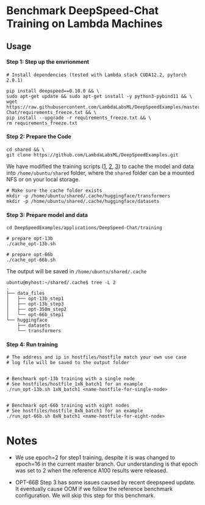 # Benchmark DeepSpeed-Chat Training on Lambda Machines

## Usage

#### Step 1: Step up the envrionment

```
# Install dependencies (tested with Lambda stack CUDA12.2, pytorch 2.0.1)

pip install deepspeed==0.10.0 && \
sudo apt-get update && sudo apt-get install -y python3-pybind11 && \
wget https://raw.githubusercontent.com/LambdaLabsML/DeepSpeedExamples/master/applications/DeepSpeed-Chat/requirements_freeze.txt && \
pip install --upgrade -r requirements_freeze.txt && \
rm requirements_freeze.txt
```

#### Step 2: Prepare the Code

```
cd shared && \
git clone https://github.com/LambdaLabsML/DeepSpeedExamples.git
```

We have modified the training scripts ([1](https://github.com/LambdaLabsML/DeepSpeedExamples/blob/master/applications/DeepSpeed-Chat/training/step1_supervised_finetuning/main.py), [2](https://github.com/LambdaLabsML/DeepSpeedExamples/blob/master/applications/DeepSpeed-Chat/training/step2_reward_model_finetuning/main.py), [3](https://github.com/LambdaLabsML/DeepSpeedExamples/blob/master/applications/DeepSpeed-Chat/training/step3_rlhf_finetuning/main.py)) to cache the model and data into `/home/ubuntu/shared` folder, where the `shared` folder can be a mounted NFS or on your local storage.

```
# Make sure the cache folder exists
mkdir -p /home/ubuntu/shared/.cache/huggingface/transformers
mkdir -p /home/ubuntu/shared/.cache/huggingface/datasets
```

#### Step 3: Prepare model and data

```
cd DeepSpeedExamples/applications/DeepSpeed-Chat/training

# prepare opt-13b
./cache_opt-13b.sh

# prepare opt-66b
./cache_opt-66b.sh
```

The output will be saved in `/home/ubuntu/shared/.cache`

```
ubuntu@myhost:~/shared/.cache$ tree -L 2
.
├── data_files
│   ├── opt-13b_step1
│   ├── opt-13b_step3
│   ├── opt-350m_step2
│   └── opt-66b_step1
└── huggingface
    ├── datasets
    └── transformers
```

#### Step 4: Run training

```
# The address and ip in hostfiles/hostfile match your own use case
# log file will be saved to the output folder


# Benchmark opt-13b training with a single node
# See hostfiles/hostfile_1xN_batch1 for an example
./run_opt-13b.sh 1xN_batch1 <name-hostfile-for-single-node>


# Benchmark opt-66b training with eight nodes
# See hostfiles/hostfile_8xN_batch1 for an example
./run_opt-66b.sh 8xN_batch1 <name-hostfile-for-eight-node>
```

# Notes

- We use epoch=2 for step1 training, despite it is was changed to epoch=16 in the current master branch. Our understanding is that epoch was set to 2 when the reference A100 results were released.

- OPT-66B Step 3 has some issues caused by recent deepspeed update. It eventually cause OOM if we follow the reference benchmark configuration. We will skip this step for this benchmark.
